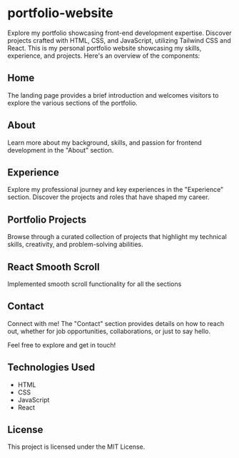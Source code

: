 # portfolio-website
Explore my portfolio showcasing front-end development expertise. Discover projects crafted with HTML, CSS, and JavaScript, utilizing Tailwind CSS and React.
This is my personal portfolio website showcasing my skills, experience, and projects. Here's an overview of the components:

## Home
The landing page provides a brief introduction and welcomes visitors to explore the various sections of the portfolio.

## About
Learn more about my background, skills, and passion for frontend development in the "About" section.

## Experience
Explore my professional journey and key experiences in the "Experience" section. Discover the projects and roles that have shaped my career.

## Portfolio Projects
Browse through a curated collection of projects that highlight my technical skills, creativity, and problem-solving abilities.

## React Smooth Scroll
Implemented smooth scroll functionality for all the sections

## Contact
Connect with me! The "Contact" section provides details on how to reach out, whether for job opportunities, collaborations, or just to say hello.

Feel free to explore and get in touch!

## Technologies Used
- HTML
- CSS
- JavaScript
- React

## License
This project is licensed under the MIT License.
